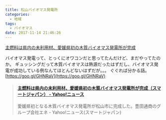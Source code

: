 ```yaml
---
title: 松山バイオマス発電所
categories:
  - 地域
tags:
  - バイオマス
date: 2017-11-14 21:46:26
---
```

[主燃料は県内の未利用材、愛媛県初の木質バイオマス発電所が完成](https://headlines.yahoo.co.jp/hl?a=20171110-00000026-biz_it_sj-bus_all)

バイオマス発電って、とっくにオワコンだと思ってたんだけど、まだやってたのか。
ギュッシングだって木質バイオマスは熱源だったはずだし、バイオマス発電が成功している例なんてほとんどないはずだが。。。 ぐぐれば分かる話。
[https://goo.gl/GHNRaV](https://goo.gl/GHNRaV)


<blockquote class="embedly-card"><h4><a href="https://headlines.yahoo.co.jp/hl?a=20171110-00000026-biz_it_sj-bus_all">主燃料は県内の未利用材、愛媛県初の木質バイオマス発電所が完成（スマートジャパン） - Yahoo!ニュース</a></h4><p>愛媛県初となる木質バイオマス発電所が松山市に完成した。豊田通商のグループ会社エネ - Yahoo!ニュース(スマートジャパン)</p></blockquote>
<script async src="//cdn.embedly.com/widgets/platform.js" charset="UTF-8"></script>